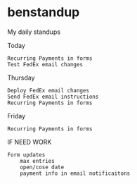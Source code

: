 # benstandup
My daily standups

Today

    Recurring Payments in forms
    Test FedEx email changes
    
Thursday
  
    Deploy FedEx email changes
    Send FedEx email instructions
    Recurring Payments in forms

Friday
 
    Recurring Payments in forms



IF NEED WORK
    
    Form updates
        max entries
        open/cose date
        payment info in email notificaitons
